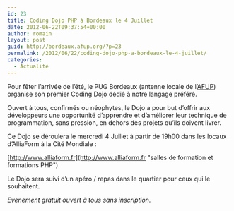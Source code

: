 ```yaml
---
id: 23
title: Coding Dojo PHP à Bordeaux le 4 Juillet
date: 2012-06-22T09:37:54+00:00
author: romain
layout: post
guid: http://bordeaux.afup.org/?p=23
permalink: /2012/06/22/coding-dojo-php-a-bordeaux-le-4-juillet/
categories:
  - Actualité
---
```

Pour fêter l&rsquo;arrivée de l&rsquo;été, le PUG Bordeaux (antenne locale de l&rsquo;[AFUP](http://www.afup.org "Association Française des Utilisateurs de PHP")) organise son premier Coding Dojo dédié à notre langage préféré.

Ouvert à tous, confirmés ou néophytes, le Dojo a pour but d&rsquo;offrir aux développeurs une opportunité d&rsquo;apprendre et d&rsquo;améliorer leur technique de programmation, sans pression, en dehors des projets qu&rsquo;ils doivent livrer.

Ce Dojo se déroulera le mercredi 4 Juillet à partir de 19h00 dans les locaux d&rsquo;AlliaForm à la Cité Mondiale :

[http://www.alliaform.fr](http://www.alliaform.fr "salles de formation et formations PHP")

Le Dojo sera suivi d&rsquo;un apéro / repas dans le quartier pour ceux qui le souhaitent.

_Evenement gratuit ouvert à tous sans inscription._